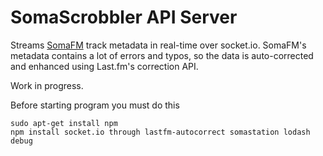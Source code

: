 SomaScrobbler API Server
========================

Streams [SomaFM](http://somafm.com/) track metadata in real-time over
socket.io. SomaFM's metadata contains a lot of errors and typos, so the
data is auto-corrected and enhanced using Last.fm's correction API.

Work in progress.

Before starting program you must do this

```
sudo apt-get install npm
npm install socket.io through lastfm-autocorrect somastation lodash debug
```
